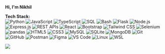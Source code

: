 **Hi, I'm Nikhil**  


 **Tech Stack:**  
![Python](https://img.shields.io/badge/Python-3776AB?style=flat&logo=python&logoColor=white)   ![JavaScript](https://img.shields.io/badge/JavaScript-F7DF1E?style=flat&logo=javascript&logoColor=black)  ![TypeScript](https://shields.io/badge/TypeScript-3178C6?logo=TypeScript&logoColor=FFF&style=flat-square)   ![SQL](https://img.shields.io/badge/SQL-4479A1?style=flat&logo=mysql&logoColor=white)   ![Bash](https://img.shields.io/badge/Bash-4EAA25?style=flat&logo=gnu-bash&logoColor=white)   ![Flask](https://img.shields.io/badge/Flask-000000?style=flat&logo=flask&logoColor=white)   ![Node.js](https://img.shields.io/badge/Node.js-339933?style=flat&logo=node.js&logoColor=white)   ![Express.js](https://img.shields.io/badge/Express.js-000000?style=flat&logo=express&logoColor=white)   ![REST APIs](https://img.shields.io/badge/REST-02569B?style=flat&logo=rest-api&logoColor=white)   ![React](https://img.shields.io/badge/React-61DAFB?style=flat&logo=react&logoColor=black)   ![Bootstrap](https://img.shields.io/badge/Bootstrap-563D7C?style=flat&logo=bootstrap&logoColor=white)   ![Tailwind CSS](https://img.shields.io/badge/TailwindCSS-38B2AC?style=flat&logo=tailwind-css&logoColor=white)  ![Selenium](https://img.shields.io/badge/Selenium-43B02A?style=flat&logo=selenium&logoColor=white) ![pandas](https://img.shields.io/badge/pandas-150458?style=flat&logo=pandas&logoColor=white) ![HTML5](https://img.shields.io/badge/HTML5-E34F26?style=flat&logo=html5&logoColor=white)   ![CSS3](https://img.shields.io/badge/CSS3-1572B6?style=flat&logo=css3&logoColor=white)   ![MySQL](https://img.shields.io/badge/MySQL-4479A1?style=flat&logo=mysql&logoColor=white)   ![SQLite](https://img.shields.io/badge/SQLite-003B57?style=flat&logo=sqlite&logoColor=white)   ![MongoDB](https://img.shields.io/badge/MongoDB-47A248?style=flat&logo=mongodb&logoColor=white)   ![Git](https://img.shields.io/badge/Git-F05032?style=flat&logo=git&logoColor=white)   ![GitHub](https://img.shields.io/badge/GitHub-181717?style=flat&logo=github&logoColor=white)   ![Postman](https://img.shields.io/badge/Postman-FF6C37?style=flat&logo=postman&logoColor=white)   ![Figma](https://img.shields.io/badge/Figma-F24E1E?style=flat&logo=figma&logoColor=white)   ![VS Code](https://img.shields.io/badge/VS%20Code-007ACC?style=flat&logo=visual-studio-code&logoColor=white)   ![Linux](https://img.shields.io/badge/Linux-FCC624?style=flat&logo=linux&logoColor=black)   ![WSL](https://img.shields.io/badge/WSL-4D4D4D?style=flat&logo=windows-terminal&logoColor=white)  




<img src="https://nirzak-streak-stats.vercel.app/?user=nikhil-np&theme=github_dark&hide_border=true"><br>




